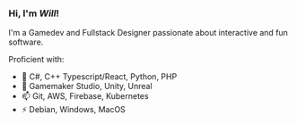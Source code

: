 ### Hi, I'm ***Will***!

I'm a Gamedev and Fullstack Designer passionate about interactive and fun software. 

Proficient with:
- 💬 C#, C++ Typescript/React, Python, PHP
- 🔭 Gamemaker Studio, Unity, Unreal
- 📫 Git, AWS, Firebase, Kubernetes
- ⚡ Debian, Windows, MacOS
